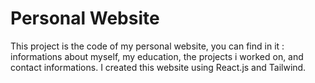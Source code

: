# Personal Website

This project is the code of my personal website, you can find in it : informations about myself, my education, the projects i worked on, and contact informations. 
I created this website using React.js and Tailwind.

